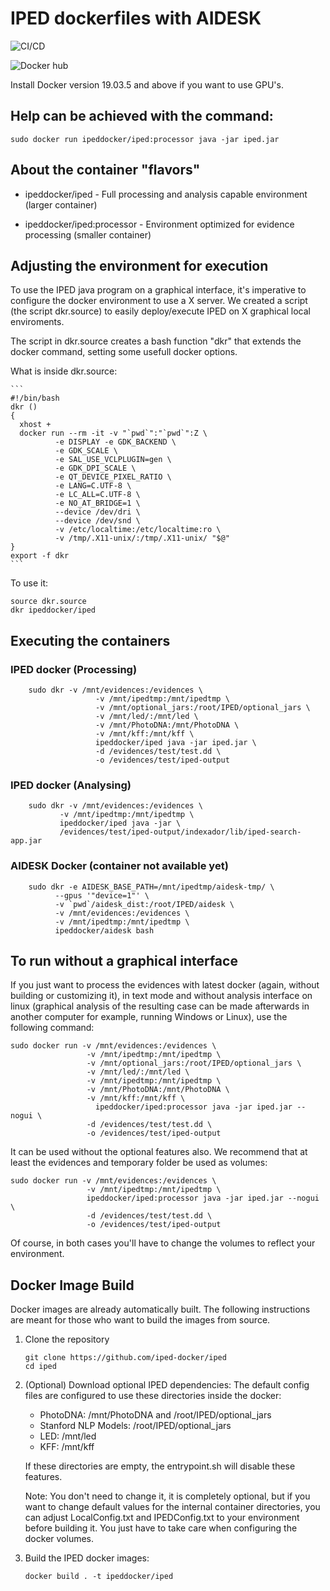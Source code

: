 # IPED dockerfiles with AIDESK

![CI/CD](https://github.com/iped-docker/iped/workflows/CI/CD/badge.svg)

![Docker hub](https://dockeri.co/image/ipeddocker/iped)

Install Docker version 19.03.5 and above if you want to use GPU's.

## Help can be achieved with the command:
```
sudo docker run ipeddocker/iped:processor java -jar iped.jar
```

## About the container "flavors"

- ipeddocker/iped - Full processing and analysis capable environment (larger container)

- ipeddocker/iped:processor - Environment optimized for evidence processing (smaller container)

## Adjusting the environment for execution

To use the IPED java program on a graphical interface, it's imperative to configure the docker environment to use a X server. We created a script (the script dkr.source) to easily deploy/execute IPED on X graphical local enviroments.

The script in dkr.source creates a bash function "dkr" that extends the docker command, setting some usefull docker options.

What is inside dkr.source:

    ```
    #!/bin/bash
    dkr () 
    {
      xhost +
      docker run --rm -it -v "`pwd`":"`pwd`":Z \
              -e DISPLAY -e GDK_BACKEND \
              -e GDK_SCALE \
              -e SAL_USE_VCLPLUGIN=gen \
              -e GDK_DPI_SCALE \
              -e QT_DEVICE_PIXEL_RATIO \
              -e LANG=C.UTF-8 \
              -e LC_ALL=C.UTF-8 \
              -e NO_AT_BRIDGE=1 \
              --device /dev/dri \
              --device /dev/snd \
              -v /etc/localtime:/etc/localtime:ro \
              -v /tmp/.X11-unix/:/tmp/.X11-unix/ "$@"
    }
    export -f dkr
    ```

To use it:

```
source dkr.source
dkr ipeddocker/iped
```
## Executing the containers

### IPED docker (Processing)

```
    sudo dkr -v /mnt/evidences:/evidences \
                   -v /mnt/ipedtmp:/mnt/ipedtmp \
                   -v /mnt/optional_jars:/root/IPED/optional_jars \
                   -v /mnt/led/:/mnt/led \
                   -v /mnt/PhotoDNA:/mnt/PhotoDNA \
                   -v /mnt/kff:/mnt/kff \
                   ipeddocker/iped java -jar iped.jar \
                   -d /evidences/test/test.dd \
                   -o /evidences/test/iped-output
```
### IPED docker (Analysing)
```
    sudo dkr -v /mnt/evidences:/evidences \
           -v /mnt/ipedtmp:/mnt/ipedtmp \
           ipeddocker/iped java -jar \ 
           /evidences/test/iped-output/indexador/lib/iped-search-app.jar 
```

### AIDESK Docker (container not available yet)

```
    sudo dkr -e AIDESK_BASE_PATH=/mnt/ipedtmp/aidesk-tmp/ \
          --gpus '"device=1"' \
          -v `pwd`/aidesk_dist:/root/IPED/aidesk \ 
          -v /mnt/evidences:/evidences \ 
          -v /mnt/ipedtmp:/mnt/ipedtmp \
          ipeddocker/aidesk bash
```

## To run without a graphical interface

If you just want to process the evidences with latest docker (again, without building or customizing it), in text mode and without analysis interface on linux (graphical analysis of the resulting case can be made afterwards in another computer for example, running Windows or Linux), use the following command:

```
sudo docker run -v /mnt/evidences:/evidences \ 
                 -v /mnt/ipedtmp:/mnt/ipedtmp \
                 -v /mnt/optional_jars:/root/IPED/optional_jars \
                 -v /mnt/led/:/mnt/led \
                 -v /mnt/ipedtmp:/mnt/ipedtmp \
                 -v /mnt/PhotoDNA:/mnt/PhotoDNA \
                 -v /mnt/kff:/mnt/kff \
                   ipeddocker/iped:processor java -jar iped.jar --nogui \
                 -d /evidences/test/test.dd \
                 -o /evidences/test/iped-output 
```

It can be used without the optional features also. We recommend that at least the evidences and temporary folder be used as volumes:
```
sudo docker run -v /mnt/evidences:/evidences \ 
                 -v /mnt/ipedtmp:/mnt/ipedtmp \
                 ipeddocker/iped:processor java -jar iped.jar --nogui \
                 -d /evidences/test/test.dd \
                 -o /evidences/test/iped-output
```
Of course, in both cases you'll have to change the volumes to reflect your environment.


## Docker Image Build 
    
Docker images are already automatically built. The following instructions are meant for those who want to build the images from source.

1. Clone the repository
 
    ```
    git clone https://github.com/iped-docker/iped
    cd iped
    ```
    
2. (Optional) Download optional IPED dependencies:
    The default config files are configured to use these directories inside the docker:
    
    - PhotoDNA: /mnt/PhotoDNA and /root/IPED/optional_jars
    - Stanford NLP Models: /root/IPED/optional_jars
    - LED: /mnt/led 
    - KFF: /mnt/kff 
    
    If these directories are empty, the entrypoint.sh will disable these features.

    Note: You don't need to change it, it is completely optional, but if you want to change default values for the internal container directories, you can adjust LocalConfig.txt and IPEDConfig.txt to your environment before building it. You just have to take care when configuring the docker volumes. 

3.  Build the IPED docker images: 
    ```
    docker build . -t ipeddocker/iped
    ```
    
    

